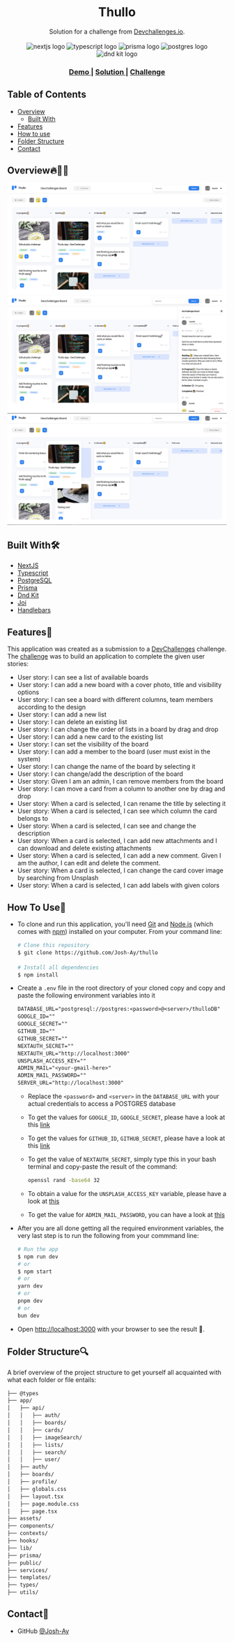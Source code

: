 <h1 align="center">Thullo</h1>

<div align="center">
  Solution for a challenge from  <a href="https://devchallenges.io" target="_blank">Devchallenges.io</a>.
</div>

<br />

<div align="center">
  <img 
    src="https://img.shields.io/badge/-Next_JS-black?style=for-the-badge&logoColor=white&logo=nextdotjs&color=000000"
    height="30"
    width="120"
    alt="nextjs logo"
  />
  <img 
    src="https://img.shields.io/badge/-TypeScript-blue?style=for-the-badge&logoColor=white&logo=typescript&color=3178C6"
    height="30"
    width="120"
    alt="typescript logo"
  />
  <img 
    src="https://img.shields.io/badge/-Prisma-black?style=for-the-badge&logo=prisma&logoColor=white"
    height="30"
    width="120"
    alt="prisma logo"
  />
  <img 
    src="https://img.shields.io/badge/-PostgreSQL-blue?style=for-the-badge&logoColor=white&logo=postgresql"
    height="30"
    width="120"
    alt="postgres logo"
  />
  <img 
    src="https://dndkit.com/dnd-kit-logo.svg"
    height="30"
    width="120"
    alt="dnd kit logo"
  />
</div>

<div align="center">
  <h3>
    <a href="https://{your-demo-link.your-domain}">
      Demo
    </a>
    <span> | </span>
    <a href="https://{your-url-to-the-solution}">
      Solution
    </a>
    <span> | </span>
    <a href="https://legacy.devchallenges.io/challenges/wP0LbGgEeKhpFHUpPpDh">
      Challenge
    </a>
  </h3>
</div>

<!-- TABLE OF CONTENTS -->

## Table of Contents

- [Overview](#overview)
  - [Built With](#built-with)
- [Features](#features)
- [How to use](#how-to-use)
- [Folder Structure](#folder-structure)
- [Contact](#contact)

<!-- OVERVIEW -->

## Overview🔥🧐🧐

![screenshot](./assets/thullo-1.png)
![screenshot](./assets/thullo-2.png)
![screenshot](./assets/thullo-3.png)

## Built With🛠
- [NextJS](https://nextjs.org/)
- [Typescript](https://www.typescriptlang.org/)
- [PostgreSQL](https://www.postgresql.org/)
- [Prisma](https://www.prisma.io/)
- [Dnd Kit](https://docs.dndkit.com/)
- [Joi](https://www.npmjs.com/package/joi)
- [Handlebars](https://handlebarsjs.com/)

## Features🤖
This application was created as a submission to a [DevChallenges](https://devchallenges.io/challenges) challenge. The [challenge](https://https://legacy.devchallenges.io/challenges/wP0LbGgEeKhpFHUpPpDh) was to build an application to complete the given user stories:
- User story: I can see a list of available boards
- User story: I can add a new board with a cover photo, title and visibility options
- User story: I can see a board with different columns, team members according to the design
- User story: I can add a new list
- User story: I can delete an existing list
- User story: I can change the order of lists in a board by drag and drop
- User story: I can add a new card to the existing list
- User story: I can set the visibility of the board
- User story: I can add a member to the board (user must exist in the system)
- User story: I can change the name of the board by selecting it
- User story: I can change/add the description of the board
- User story: Given I am an admin, I can remove members from the board
- User story: I can move a card from a column to another one by drag and drop
- User story: When a card is selected, I can rename the title by selecting it
- User story: When a card is selected, I can see which column the card belongs to
- User story: When a card is selected, I can see and change the description
- User story: When a card is selected, I can add new attachments and I can download and delete existing attachments
- User story: When a card is selected, I can add a new comment. Given I am the author, I can edit and delete the comment.
- User story: When a card is selected, I can change the card cover image by searching from Unsplash
- User story: When a card is selected, I can add labels with given colors

## How To Use🚀
- To clone and run this application, you'll need [Git](https://git-scm.com) and [Node.js](https://nodejs.org/en/download/) (which comes with [npm](http://npmjs.com)) installed on your computer. From your command line:
  ```bash
  # Clone this repository
  $ git clone https://github.com/Josh-Ay/thullo

  # Install all dependencies
  $ npm install
  ```

- Create a `.env` file in the root directory of your cloned copy and copy and paste the following environment variables into it 
  ```txt
  DATABASE_URL="postgresql://postgres:<password>@<server>/thulloDB"
  GOOGLE_ID=""
  GOOGLE_SECRET=""
  GITHUB_ID=""
  GITHUB_SECRET=""
  NEXTAUTH_SECRET=""
  NEXTAUTH_URL="http://localhost:3000"
  UNSPLASH_ACCESS_KEY=""
  ADMIN_MAIL="<your-gmail-here>"
  ADMIN_MAIL_PASSWORD=""
  SERVER_URL="http://localhost:3000"
  ```

  - Replace the `<password>` and `<server>` in the `DATABASE_URL` with your actual credentials to access a POSTGRES database
  - To get the values for `GOOGLE_ID`, `GOOGLE_SECRET`, please have a look at this [link](https://support.google.com/cloud/answer/6158849?hl=en)

  - To get the values for `GITHUB_ID`, `GITHUB_SECRET`, please have a look at this [link](https://docs.github.com/en/apps/oauth-apps/building-oauth-apps/authenticating-to-the-rest-api-with-an-oauth-app)

  - To get the value of `NEXTAUTH_SECRET`, simply type this in your bash terminal and copy-paste the result of the command:
    ```bash
    openssl rand -base64 32
    ```

  - To obtain a value for the `UNSPLASH_ACCESS_KEY` variable, please have a look at [this](https://unsplash.com/documentation)

  - To get the value for `ADMIN_MAIL_PASSWORD`, you can have a look at [this](https://support.google.com/accounts/answer/185833?hl=en)

- After you are all done getting all the required environment variables, the very last step is to run the following from your commmand line:
  ```bash
  # Run the app
  $ npm run dev
  # or
  $ npm start
  # or
  yarn dev
  # or
  pnpm dev
  # or
  bun dev
  ```

- Open [http://localhost:3000](http://localhost:3000) with your browser to see the result 🚀.

## Folder Structure🔍
A brief overview of the project structure to get yourself all acquainted with what each folder or file entails:

```bash
├── @types
├── app/
│   ├── api/
│   │   ├── auth/
│   │   ├── boards/
│   │   ├── cards/
│   │   ├── imageSearch/
│   │   ├── lists/
│   │   ├── search/
│   │   ├── user/
│   ├── auth/
│   ├── boards/
│   ├── profile/
│   ├── globals.css
│   ├── layout.tsx
│   ├── page.module.css
│   ├── page.tsx
├── assets/
├── components/
├── contexts/
├── hooks/
├── lib/
├── prisma/
├── public/
├── services/
├── templates/
├── types/
├── utils/
```

## Contact💌
- GitHub [@Josh-Ay](https://{github.com/Josh-Ay})
